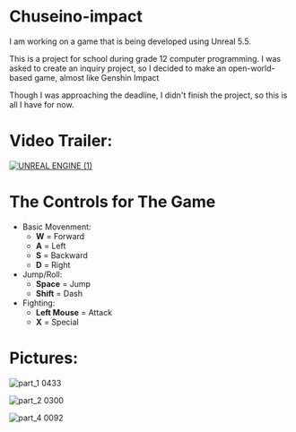 # Chuseino-impact
I am working on a game that is being developed using Unreal 5.5.

This is a project for school during grade 12 computer programming. I was asked to create an inquiry project, so I decided to make an open-world-based game, almost like Genshin Impact

Though I was approaching the deadline, I didn't finish the project, so this is all I have for now.
# Video Trailer:
[![UNREAL ENGINE (1)](https://github.com/user-attachments/assets/fc552ea0-b1ca-4552-a3e7-a13b42f89ccf)](https://www.youtube.com/watch?v=pUg3xVwrlh4)

# The Controls for The Game
- Basic Movenment:
  - **W** = Forward
  - **A** = Left
  - **S** = Backward
  - **D** = Right
- Jump/Roll:
  - **Space** = Jump
  - **Shift** = Dash
- Fighting:
  - **Left Mouse** = Attack
  - **X** = Special

# Pictures:
![part_1 0433](https://github.com/user-attachments/assets/4dfa4c1a-7fbe-46cb-bb6d-4a127571f38e)

![part_2 0300](https://github.com/user-attachments/assets/482ef4cb-04d4-4330-a535-88c8ebb6b700)

![part_4 0092](https://github.com/user-attachments/assets/776e47e8-bfc0-4a74-9125-7e658b412b4a)

